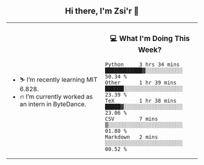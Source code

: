 <h2 align="center"> Hi there, I'm Zsi'r 👋 </h2>

<table>
    <tr>
        <td valign="center" width="50%">
            <ul>
                <li> ⛷️ I’m recently learning MIT 6.828.</li>
                <li> 🔥 I’m currently worked as an intern in ByteDance.</li>
            </ul>
        </td>
       <td valign="top" width="50%">

<h3 align="center"> 💻 What I'm Doing This Week? </h3>

<!--START_SECTION:waka-->
```text
Python     3 hrs 34 mins   ████████████▓░░░░░░░░░░░░   50.34 % 
Other      1 hr 39 mins    ██████░░░░░░░░░░░░░░░░░░░   23.39 % 
TeX        1 hr 38 mins    █████▓░░░░░░░░░░░░░░░░░░░   23.06 % 
CSV        7 mins          ▒░░░░░░░░░░░░░░░░░░░░░░░░   01.80 % 
Markdown   2 mins          ░░░░░░░░░░░░░░░░░░░░░░░░░   00.52 % 
```
<!--END_SECTION:waka-->
</td></tr>
</table>
